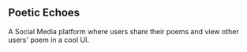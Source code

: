 ## Poetic Echoes
A Social Media platform where users share their poems and view other users' poem in a cool UI.
